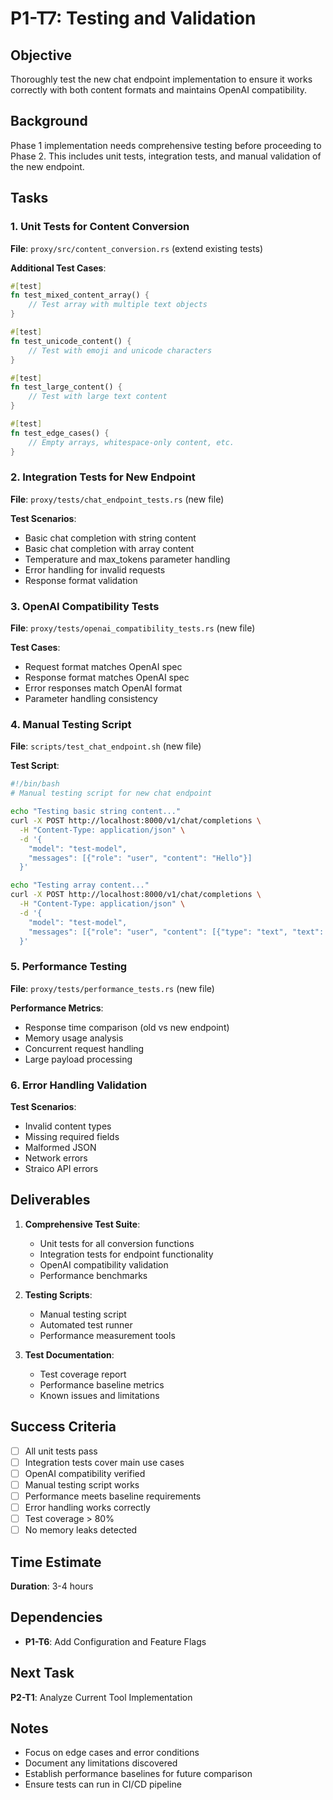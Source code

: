# P1-T7: Testing and Validation

## Objective
Thoroughly test the new chat endpoint implementation to ensure it works correctly with both content formats and maintains OpenAI compatibility.

## Background
Phase 1 implementation needs comprehensive testing before proceeding to Phase 2. This includes unit tests, integration tests, and manual validation of the new endpoint.

## Tasks

### 1. Unit Tests for Content Conversion
**File**: `proxy/src/content_conversion.rs` (extend existing tests)

**Additional Test Cases**:
```rust
#[test]
fn test_mixed_content_array() {
    // Test array with multiple text objects
}

#[test]
fn test_unicode_content() {
    // Test with emoji and unicode characters
}

#[test]
fn test_large_content() {
    // Test with large text content
}

#[test]
fn test_edge_cases() {
    // Empty arrays, whitespace-only content, etc.
}
```

### 2. Integration Tests for New Endpoint
**File**: `proxy/tests/chat_endpoint_tests.rs` (new file)

**Test Scenarios**:
- Basic chat completion with string content
- Basic chat completion with array content
- Temperature and max_tokens parameter handling
- Error handling for invalid requests
- Response format validation

### 3. OpenAI Compatibility Tests
**File**: `proxy/tests/openai_compatibility_tests.rs` (new file)

**Test Cases**:
- Request format matches OpenAI spec
- Response format matches OpenAI spec
- Error responses match OpenAI format
- Parameter handling consistency

### 4. Manual Testing Script
**File**: `scripts/test_chat_endpoint.sh` (new file)

**Test Script**:
```bash
#!/bin/bash
# Manual testing script for new chat endpoint

echo "Testing basic string content..."
curl -X POST http://localhost:8000/v1/chat/completions \
  -H "Content-Type: application/json" \
  -d '{
    "model": "test-model",
    "messages": [{"role": "user", "content": "Hello"}]
  }'

echo "Testing array content..."
curl -X POST http://localhost:8000/v1/chat/completions \
  -H "Content-Type: application/json" \
  -d '{
    "model": "test-model", 
    "messages": [{"role": "user", "content": [{"type": "text", "text": "Hello"}]}]
  }'
```

### 5. Performance Testing
**File**: `proxy/tests/performance_tests.rs` (new file)

**Performance Metrics**:
- Response time comparison (old vs new endpoint)
- Memory usage analysis
- Concurrent request handling
- Large payload processing

### 6. Error Handling Validation
**Test Scenarios**:
- Invalid content types
- Missing required fields
- Malformed JSON
- Network errors
- Straico API errors

## Deliverables

1. **Comprehensive Test Suite**:
   - Unit tests for all conversion functions
   - Integration tests for endpoint functionality
   - OpenAI compatibility validation
   - Performance benchmarks

2. **Testing Scripts**:
   - Manual testing script
   - Automated test runner
   - Performance measurement tools

3. **Test Documentation**:
   - Test coverage report
   - Performance baseline metrics
   - Known issues and limitations

## Success Criteria

- [ ] All unit tests pass
- [ ] Integration tests cover main use cases
- [ ] OpenAI compatibility verified
- [ ] Manual testing script works
- [ ] Performance meets baseline requirements
- [ ] Error handling works correctly
- [ ] Test coverage > 80%
- [ ] No memory leaks detected

## Time Estimate
**Duration**: 3-4 hours

## Dependencies
- **P1-T6**: Add Configuration and Feature Flags

## Next Task
**P2-T1**: Analyze Current Tool Implementation

## Notes
- Focus on edge cases and error conditions
- Document any limitations discovered
- Establish performance baselines for future comparison
- Ensure tests can run in CI/CD pipeline